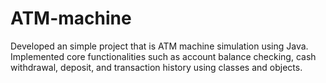 # ATM-machine
 Developed an simple project that is ATM machine simulation using Java. Implemented core functionalities such as account balance checking, cash withdrawal, deposit, and transaction history using classes and objects.
